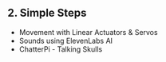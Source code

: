 ## 2. Simple Steps

- Movement with Linear Actuators & Servos
- Sounds using ElevenLabs AI
- ChatterPi - Talking Skulls
